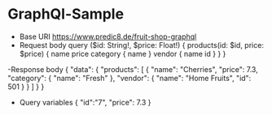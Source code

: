 # GraphQl-Sample
- Base URI https://www.predic8.de/fruit-shop-graphql
- Request body
query ($id: String!, $price: Float!) {
  products(id: $id, price: $price) {
    name
    price
    category {
      name
    }
    vendor {
      name
      id
    }
  }
}


-Response body
{
  "data": {
    "products": [
      {
        "name": "Cherries",
        "price": 7.3,
        "category": {
          "name": "Fresh"
        },
        "vendor": {
          "name": "Home Fruits",
          "id": 501
        }
      }
    ]
  }
}

- Query variables
{
  "id":"7",
  "price": 7.3
}
